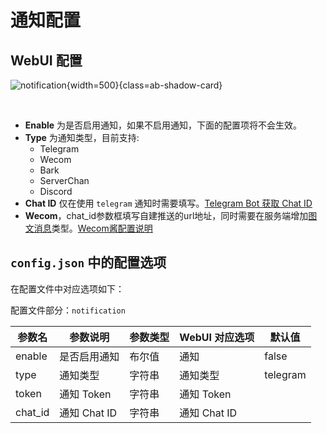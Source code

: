 # 通知配置

## WebUI 配置

![notification](../image/config/notifier.png){width=500}{class=ab-shadow-card}

<br/>

- **Enable** 为是否启用通知，如果不启用通知，下面的配置项将不会生效。
- **Type** 为通知类型，目前支持:
  - Telegram
  - Wecom
  - Bark
  - ServerChan
  - Discord
- **Chat ID** 仅在使用 `telegram` 通知时需要填写。[Telegram Bot 获取 Chat ID][1]
- **Wecom**，chat_id参数框填写自建推送的url地址，同时需要在服务端增加[图文消息][2]类型。[Wecom酱配置说明][3]

## `config.json` 中的配置选项

在配置文件中对应选项如下：

配置文件部分：`notification`

| 参数名     | 参数说明       | 参数类型 | WebUI 对应选项 | 默认值      |
|---------|------------|------|------------|----------|
| enable  | 是否启用通知     | 布尔值  | 通知         | false    |
| type    | 通知类型       | 字符串  | 通知类型       | telegram |
| token   | 通知 Token   | 字符串  | 通知 Token   |
| chat_id | 通知 Chat ID | 字符串  | 通知 Chat ID |


[1]: https://core.telegram.org/bots#6-botfather
[2]: https://github.com/umbors/wecomchan-alifun
[3]: https://github.com/easychen/wecomchan
